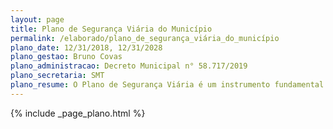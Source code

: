 ```yaml
---
layout: page
title: Plano de Segurança Viária do Município
permalink: /elaborado/plano_de_segurança_viária_do_município
plano_date: 12/31/2018, 12/31/2028
plano_gestao: Bruno Covas
plano_administracao: Decreto Municipal n° 58.717/2019
plano_secretaria: SMT
plano_resume: O Plano de Segurança Viária é um instrumento fundamental para orientar as políticas públicas de segurança viária do Município. Ele é uma peça de planejamento que visa coordenar e unificar as ações da Prefeitura com o objetivo de reduzir o número de fatalidades nas vias urbanas. Este plano está alinhado com iniciativas globais, como a Década de Ação para Segurança Global no Trânsito da ONU e a Agenda 2030 de Desenvolvimento Sustentável, que inclui a meta de garantir sistemas de transporte seguros, acessíveis e sustentáveis para todos. No contexto nacional, o plano se baseia na Lei Federal nº 13.614/18, que estabelece o Plano Nacional de Redução de Mortes e Lesões no Trânsito. Este plano tem como objetivo reduzir pela metade o número de mortes por grupo de veículos e por grupos de habitantes até 2028.
---
```

<div>
{% include _page_plano.html %}
</div>
